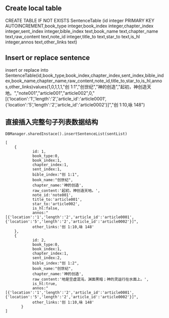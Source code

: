 ## Create local table
CREATE TABLE IF NOT EXISTS SentenceTable (id integer PRIMARY KEY AUTOINCREMENT,book_type integer,book_index integer,chapter_index integer,sent_index integer,bible_index text,book_name text,chapter_name text,raw_content text,note_id integer,title_to text,star_to text,is_hl integer,annos text,other_links text)

## Insert or replace sentence
insert or replace into SentenceTable(id,book_type,book_index,chapter_index,sent_index,bible_index,book_name,chapter_name,raw_content,note_id,title_to,star_to,is_hl,annos,other_links)values(1,0,1,1,1,\"创 1:1\",\"创世纪\",\"神的创造\",\"起初，神创造天地。\",\"note001\",\"article001\",\"article002\",0,\"[{'location':'1','length':'2','article_id':'article0001',{'location':'5','length':'2','article_id':'article0002'}]\",\"创 1:10,咏 148\")

## 直接插入完整句子列表数据结构

```
DBManager.sharedInstace().insertSentenceList(sentList)
```

```
[
    {
            id: 1,
            book_type:0,
            book_index:1,
            chapter_index:1,
            sent_index:1,
            bible_index:"创 1:1",
            book_name:"创世纪",
            chapter_name:'神的创造',
            raw_content:'起初，神创造天地。',
            note_id:'note001',
            title_to:'article001',
            star_to:'article002',
            is_hl:false,
            annos:"[{'location':'1','length':'2','article_id':'article0001',{'location':'5','length':'2','article_id':'article0002'}]",
            other_links:'创 1:10,咏 148'
    },
    {
            id: 2,
            book_type:0,
            book_index:1,
            chapter_index:1,
            sent_index:2,
            bible_index:"创 1:2",
            book_name:"创世纪",
            chapter_name:'神的创造',
            raw_content:'地是空虚混沌，渊面黑暗；神的灵运行在水面上。',
            is_hl:true,
            annos:"[{'location':'1','length':'2','article_id':'article0001',{'location':'5','length':'2','article_id':'article0002'}]",
            other_links:'创 1:10,咏 148'
       }
]
```